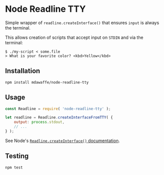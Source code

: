 Node Readline TTY
=================

Simple wrapper of `readline.createInterface()` that ensures `input` is always the terminal.

This allows creation of scripts that accept input on `STDIN` and via the terminal:

```
$ ./my-script < some.file
> What is your favorite color? <kbd>Yellow</kbd>
```

Installation
------------

`npm install mdawaffe/node-readline-tty`

Usage
-----

```js
const Readline = require( 'node-readline-tty' );

let readline = Readline.createInterfaceFromTTY( {
	output: process.stdout,
	// ...
} );
```

See Node's [`Readline.createInterface()` documentation](https://nodejs.org/api/readline.html#readline_readline_createinterface_options).

Testing
-------

`npm test`
